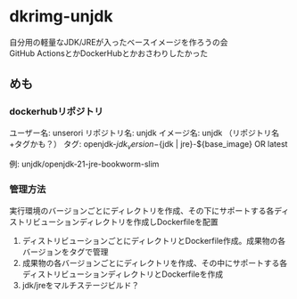# dkrimg-unjdk

自分用の軽量なJDK/JREが入ったベースイメージを作ろうの会  
GitHub ActionsとかDockerHubとかおさわりしたかった  

## めも

### dockerhubリポジトリ

ユーザー名: unserori
リポジトリ名: unjdk
イメージ名: unjdk （リポジトリ名+タグかも？）
タグ: openjdk-${jdk_version}-${jdk | jre}-${base_image} OR latest

例: unjdk/openjdk-21-jre-bookworm-slim

### 管理方法

実行環境のバージョンごとにディレクトリを作成、その下にサポートする各ディストリビューションディレクトリを作成しDockerfileを配置

1. ディストリビューションごとにディレクトリとDockerfile作成。成果物の各バージョンをタグで管理
2. 成果物の各バージョンごとにディレクトリを作成、その中にサポートする各ディストリビューションディレクトリとDockerfileを作成
3. jdk/jreをマルチステージビルド？
